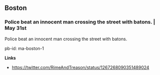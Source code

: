 ## Boston

### Police beat an innocent man crossing the street with batons. | May 31st

Police beat an innocent man crossing the street with batons.

pb-id: ma-boston-1

**Links**

* https://twitter.com/RimeAndTreason/status/1267268090351489024
